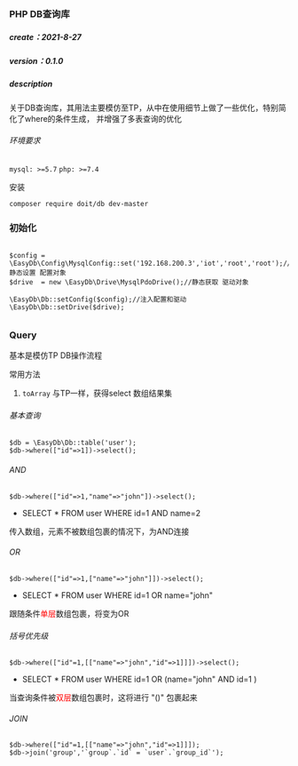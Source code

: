 ### PHP DB查询库
##### create：2021-8-27
##### version：0.1.0 
##### description
关于DB查询库，其用法主要模仿至TP，从中在使用细节上做了一些优化，特别简化了where的条件生成，
并增强了多表查询的优化
###### 环境要求
`mysql: >=5.7`
`php: >=7.4`

安装

    composer require doit/db dev-master
    
### 初始化
######
    $config = \EasyDb\Config\MysqlConfig::set('192.168.200.3','iot','root','root');//静态设置 配置对象
    $drive  = new \EasyDb\Drive\MysqlPdoDrive();//静态获取 驱动对象

    \EasyDb\Db::setConfig($config);//注入配置和驱动
    \EasyDb\Db::setDrive($drive);
######

### Query
基本是模仿TP DB操作流程

常用方法
1. `toArray` 与TP一样，获得select 数组结果集

###### 基本查询
    $db = \EasyDb\Db::table('user');
    $db->where(["id"=>1])->select();
###### AND
    $db->where(["id"=>1,"name"=>"john"])->select();
* SELECT * FROM user WHERE id=1 AND name=2

传入数组，元素不被数组包裹的情况下，为AND连接
###### OR
    $db->where(["id"=>1,["name"=>"john"]])->select();
* SELECT * FROM user WHERE id=1 OR name="john"

跟随条件<font color=red>单层</font>数组包裹，将变为OR


###### 括号优先级
    $db->where(["id"=1,[["name"=>"john","id"=>1]]])->select();
* SELECT * FROM user WHERE id=1 OR (name="john" AND id=1 )

当查询条件被<font color=red>双层</font>数组包裹时，这将进行 "()" 包裹起来

###### JOIN
    $db->where(["id"=1,[["name"=>"john","id"=>1]]]);
    $db->join('group','`group`.`id` = `user`.`group_id`');
    











